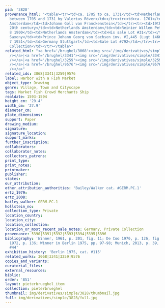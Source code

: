 ```yaml
---
pid: '3828'
provenance_html: "<table><tr><td>ca. 1705 to ca. 1731</td><td>Netherlands Delft</td><td>Acquired
  between 1705 and 1731 by Valerius Röver</td></tr><tr><td>ca. 1761</td><td>Netherlands
  Amsterdam</td><td>Johann Goll van Franckenstein</td></tr><tr><td>19th century to
  20th century</td><td>Netherlands Amsterdam</td><td>Reinier Willem Petrus De Vries</td></tr><tr><td>May
  8 1900</td><td>Netherlands Amsterdam</td><td>His sale Lot #31</td></tr><tr><td></td><td>Germany
  Saxony</td><td>Prince Johann Georg von Sachsen inv. #I,445 (Lugt 1466)</td></tr><tr><td>Nov
  7 1951</td><td>Germany Stuttgart</td><td>Sale Lot #792</td></tr><tr><td></td><td>Germany</td><td>Private
  Collection</td></tr></table>"
related_html: "<a href='/brughel/3068'><img src='/img/derivatives/simple/3068/thumbnail.jpg'
  /></a>|<a href='/brughel/3341'><img src='/img/derivatives/simple/3341/thumbnail.jpg'
  /></a>|<a href='/brughel/3259'><img src='/img/derivatives/simple/3259/thumbnail.jpg'
  /></a>|<a href='/brughel/9576'><img src='/img/derivatives/simple/9576/thumbnail.jpg'
  /></a>"
related_ids: 3068|3341|3259|9576
label: Harbor with a Fish Market
object_type: Drawing
genre: Village, Town and Cityscape
tags: Market Fish Crowd Merchants Ship
realdate: 1593-1594
height_cm: '20.4'
width_cm: '27.9'
diameter_cm: 
plate_dimensions: 
support: Paper
drawing_medium: 
signature: 
signature_location: 
support_marks: 
further_inscription: 
collaborators: 
collaborator_notes: 
collectors_patrons: 
print_type: 
print_notes: 
printmaker: 
publisher: 
states: 
our_attribution: 
other_attribution_authorities: 'Bailey/Walker cat. #GERM.PC.1'
ertz_1979: 
ertz_2008: 
bailey_walker: GERM.PC.1
hollstein_no: 
collection_type: Private
location_country: 
location_city: 
location_collection: 
location_or_most_recent_sale_notes: Germany, Private Collection
provenance: 5390|5391|5392|5393|5394|5395|5396
bibliography: 'Winner, 1961, p. 201, fig. 11; De Coo 1970, p. 126, fig. 123; Winner
  1972, p. 136; Winner in Berlin 1975, pp. 97-98; Munich, 2013, p. 39, p. 252, cat.
  #44'
exhibition_history: 'Berlin 1975, cat. #115'
related_works: 3068|3341|3259|9576
copies_and_variants: 
curatorial_files: 
external_resources: 
biblio: 
order: '851'
layout: pieterbrueghel_item
collection: pieterbrueghel
thumbnail: img/derivatives/simple/3828/thumbnail.jpg
full: img/derivatives/simple/3828/full.jpg
---
```

